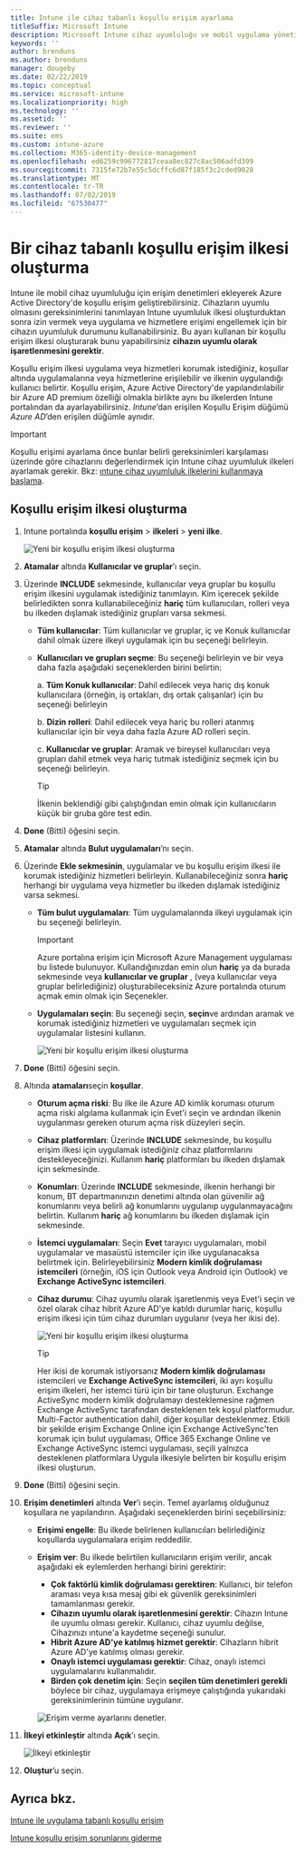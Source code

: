 ```yaml
---
title: Intune ile cihaz tabanlı koşullu erişim ayarlama
titleSuffix: Microsoft Intune
description: Microsoft Intune cihaz uyumluluğu ve mobil uygulama yönetimi göre cihaz tabanlı koşullu erişim ilkesi oluşturmayı öğrenin.
keywords: ''
author: brenduns
ms.author: brenduns
manager: dougeby
ms.date: 02/22/2019
ms.topic: conceptual
ms.service: microsoft-intune
ms.localizationpriority: high
ms.technology: ''
ms.assetid: ''
ms.reviewer: ''
ms.suite: ems
ms.custom: intune-azure
ms.collection: M365-identity-device-management
ms.openlocfilehash: ed6259c996772817ceaa8ec827c8ac506adfd399
ms.sourcegitcommit: 7315fe72b7e55c5dcffc6d87f185f3c2cded9028
ms.translationtype: MT
ms.contentlocale: tr-TR
ms.lasthandoff: 07/02/2019
ms.locfileid: "67530477"
---
```

# <a name="create-a-device-based-conditional-access-policy"></a>Bir cihaz tabanlı koşullu erişim ilkesi oluşturma

Intune ile mobil cihaz uyumluluğu için erişim denetimleri ekleyerek Azure Active Directory'de koşullu erişim geliştirebilirsiniz. Cihazların uyumlu olmasını gereksinimlerini tanımlayan Intune uyumluluk ilkesi oluşturduktan sonra izin vermek veya uygulama ve hizmetlere erişimi engellemek için bir cihazın uyumluluk durumunu kullanabilirsiniz. Bu ayarı kullanan bir koşullu erişim ilkesi oluşturarak bunu yapabilirsiniz **cihazın uyumlu olarak işaretlenmesini gerektir**.  

Koşullu erişim ilkesi uygulama veya hizmetleri korumak istediğiniz, koşullar altında uygulamalarına veya hizmetlerine erişilebilir ve ilkenin uygulandığı kullanıcı belirtir. Koşullu erişim, Azure Active Directory'de yapılandırılabilir bir Azure AD premium özelliği olmakla birlikte aynı bu ilkelerden Intune portalından da ayarlayabilirsiniz. *Intune*’dan erişilen Koşullu Erişim düğümü *Azure AD*’den erişilen düğümle aynıdır.  

> [!IMPORTANT]
> Koşullu erişimi ayarlama önce bunlar belirli gereksinimleri karşılaması üzerinde göre cihazlarını değerlendirmek için Intune cihaz uyumluluk ilkeleri ayarlamak gerekir. Bkz: [ıntune cihaz uyumluluk ilkelerini kullanmaya başlama](device-compliance-get-started.md).

## <a name="create-conditional-access-policy"></a>Koşullu erişim ilkesi oluşturma

1. Intune portalında **koşullu erişim** > **ilkeleri** > **yeni ilke**.
   
    ![Yeni bir koşullu erişim ilkesi oluşturma](media/create-conditional-access-intune/create-ca.png)
 
2. **Atamalar** altında **Kullanıcılar ve gruplar**’ı seçin. 
3. Üzerinde **INCLUDE** sekmesinde, kullanıcılar veya gruplar bu koşullu erişim ilkesini uygulamak istediğiniz tanımlayın. Kim içerecek şekilde belirledikten sonra kullanabileceğiniz **hariç** tüm kullanıcıları, rolleri veya bu ilkeden dışlamak istediğiniz grupları varsa sekmesi.  
    - **Tüm kullanıcılar**: Tüm kullanıcılar ve gruplar, iç ve Konuk kullanıcılar dahil olmak üzere ilkeyi uygulamak için bu seçeneği belirleyin.
  
    - **Kullanıcıları ve grupları seçme**: Bu seçeneği belirleyin ve bir veya daha fazla aşağıdaki seçeneklerden birini belirtin:
  
      a. **Tüm Konuk kullanıcılar**: Dahil edilecek veya hariç dış konuk kullanıcılara (örneğin, iş ortakları, dış ortak çalışanlar) için bu seçeneği belirleyin
       
      b. **Dizin rolleri**: Dahil edilecek veya hariç bu rolleri atanmış kullanıcılar için bir veya daha fazla Azure AD rolleri seçin.
      
      c. **Kullanıcılar ve gruplar**: Aramak ve bireysel kullanıcıları veya grupları dahil etmek veya hariç tutmak istediğiniz seçmek için bu seçeneği belirleyin.
     
       > [!TIP]  
       > İlkenin beklendiği gibi çalıştığından emin olmak için kullanıcıların küçük bir gruba göre test edin.
4. **Done** (Bitti) öğesini seçin.
5. **Atamalar** altında **Bulut uygulamaları**’nı seçin. 
6. Üzerinde **Ekle sekmesinin**, uygulamalar ve bu koşullu erişim ilkesi ile korumak istediğiniz hizmetleri belirleyin. Kullanabileceğiniz sonra **hariç** herhangi bir uygulama veya hizmetler bu ilkeden dışlamak istediğiniz varsa sekmesi.
    - **Tüm bulut uygulamaları**: Tüm uygulamalarında ilkeyi uygulamak için bu seçeneği belirleyin.
      > [!IMPORTANT]  
      > Azure portalına erişim için Microsoft Azure Management uygulaması bu listede bulunuyor. Kullandığınızdan emin olun **hariç** ya da burada sekmesinde veya **kullanıcılar ve gruplar** , (veya kullanıcılar veya gruplar belirlediğiniz) oluşturabileceksiniz Azure portalında oturum açmak emin olmak için Seçenekler. 

    - **Uygulamaları seçin**: Bu seçeneği seçin, **seçin**ve ardından aramak ve korumak istediğiniz hizmetleri ve uygulamaları seçmek için uygulamalar listesini kullanın.
    
      ![Yeni bir koşullu erişim ilkesi oluşturma](media/create-conditional-access-intune/create-ca-select-apps.png)

7. **Done** (Bitti) öğesini seçin.
8. Altında **atamaları**seçin **koşullar**.
    - **Oturum açma riski**: Bu ilke ile Azure AD kimlik koruması oturum açma riski algılama kullanmak için Evet'i seçin ve ardından ilkenin uygulanması gereken oturum açma risk düzeyleri seçin.
    - **Cihaz platformları**: Üzerinde **INCLUDE** sekmesinde, bu koşullu erişim ilkesi için uygulamak istediğiniz cihaz platformlarını destekleyeceğinizi. Kullanım **hariç** platformları bu ilkeden dışlamak için sekmesinde.
    - **Konumları**: Üzerinde **INCLUDE** sekmesinde, ilkenin herhangi bir konum, BT departmanınızın denetimi altında olan güvenilir ağ konumlarını veya belirli ağ konumlarını uygulanıp uygulanmayacağını belirtin. Kullanım **hariç** ağ konumlarını bu ilkeden dışlamak için sekmesinde. 
    - **İstemci uygulamaları**: Seçin **Evet** tarayıcı uygulamaları, mobil uygulamalar ve masaüstü istemciler için ilke uygulanacaksa belirtmek için. Belirleyebilirsiniz **Modern kimlik doğrulaması istemcileri** (örneğin, iOS için Outlook veya Android için Outlook) ve **Exchange ActiveSync istemcileri**.
    - **Cihaz durumu**: Cihaz uyumlu olarak işaretlenmiş veya Evet'i seçin ve özel olarak cihaz hibrit Azure AD'ye katıldı durumlar hariç, koşullu erişim ilkesi için tüm cihaz durumları uygulanır (veya her ikisi de).
    
      ![Yeni bir koşullu erişim ilkesi oluşturma](media/create-conditional-access-intune/create-ca-device-platforms.png)

      > [!TIP]  
      > Her ikisi de korumak istiyorsanız **Modern kimlik doğrulaması** istemcileri ve **Exchange ActiveSync istemcileri**, iki ayrı koşullu erişim ilkeleri, her istemci türü için bir tane oluşturun. Exchange ActiveSync modern kimlik doğrulamayı desteklemesine rağmen Exchange ActiveSync tarafından desteklenen tek koşul platformudur. Multi-Factor authentication dahil, diğer koşullar desteklenmez. Etkili bir şekilde erişim Exchange Online için Exchange ActiveSync'ten korumak için bulut uygulaması, Office 365 Exchange Online ve Exchange ActiveSync istemci uygulaması, seçili yalnızca desteklenen platformlara Uygula ilkesiyle belirten bir koşullu erişim ilkesi oluşturun.

9. **Done** (Bitti) öğesini seçin.
10. **Erişim denetimleri** altında **Ver**’i seçin. Temel ayarlamış olduğunuz koşullara ne yapılandırın.  Aşağıdaki seçeneklerden birini seçebilirsiniz:
    - **Erişimi engelle**: Bu ilkede belirlenen kullanıcıları belirlediğiniz koşullarda uygulamalara erişim reddedilir.
    - **Erişim ver**: Bu ilkede belirtilen kullanıcıların erişim verilir, ancak aşağıdaki ek eylemlerden herhangi birini gerektirir:
      - **Çok faktörlü kimlik doğrulaması gerektiren**: Kullanıcı, bir telefon araması veya kısa mesaj gibi ek güvenlik gereksinimleri tamamlanması gerekir.
      - **Cihazın uyumlu olarak işaretlenmesini gerektir**: Cihazın Intune ile uyumlu olması gerekir. Kullanıcı, cihaz uyumlu değilse, Cihazınızı ıntune'a kaydetme seçeneği sunulur. 
      - **Hibrit Azure AD'ye katılmış hizmet gerektir**: Cihazların hibrit Azure AD'ye katılmış olması gerekir.
      - **Onaylı istemci uygulaması gerektir**: Cihaz, onaylı istemci uygulamalarını kullanmalıdır. 
      - **Birden çok denetim için**: Seçin **seçilen tüm denetimleri gerekli** böylece bir cihaz, uygulamaya erişmeye çalıştığında yukarıdaki gereksinimlerinin tümüne uygulanır.
    
      ![Erişim verme ayarlarını denetler.](media/create-conditional-access-intune/create-ca-grant-access-settings.png)
 
11. **İlkeyi etkinleştir** altında **Açık**’ı seçin.
     
     ![İlkeyi etkinleştir](media/create-conditional-access-intune/enable-policy.png)

12. **Oluştur**’u seçin.

## <a name="see-also"></a>Ayrıca bkz.
[Intune ile uygulama tabanlı koşullu erişim](app-based-conditional-access-intune.md)

[Intune koşullu erişim sorunlarını giderme](https://support.microsoft.com/help/4456106)
